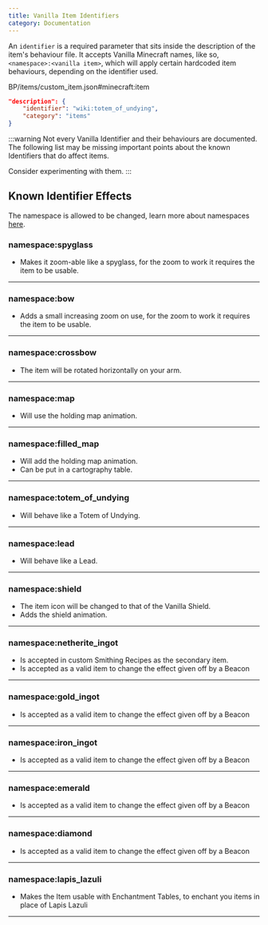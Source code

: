 ```yaml
---
title: Vanilla Item Identifiers
category: Documentation
---
```


An `identifier` is a required parameter that sits inside the description of the item's behaviour file.
It accepts Vanilla Minecraft names, like so, `<namespace>:<vanilla item>`, which will apply certain hardcoded item behaviours, depending on the identifier used.

<CodeHeader>BP/items/custom_item.json#minecraft:item</CodeHeader>

```json
"description": {
    "identifier": "wiki:totem_of_undying",
    "category": "items"
}
```

:::warning
Not every Vanilla Identifier and their behaviours are documented. The following list may be missing important points about the known Identifiers that do affect items.

Consider experimenting with them.
:::

## Known Identifier Effects

The namespace is allowed to be changed, learn more about namespaces [here](/concepts/namespaces).

### namespace:spyglass

-   Makes it zoom-able like a spyglass, for the zoom to work it requires the item to be usable.

---

### namespace:bow

-   Adds a small increasing zoom on use, for the zoom to work it requires the item to be usable.

---

### namespace:crossbow

-   The item will be rotated horizontally on your arm.

---

### namespace:map

-   Will use the holding map animation.

---

### namespace:filled_map

-   Will add the holding map animation.
-   Can be put in a cartography table.

---

### namespace:totem_of_undying

-   Will behave like a Totem of Undying.

---

### namespace:lead

-   Will behave like a Lead.

---

### namespace:shield

-   The item icon will be changed to that of the Vanilla Shield.
-   Adds the shield animation.

---

### namespace:netherite_ingot

-   Is accepted in custom Smithing Recipes as the secondary item.
-   Is accepted as a valid item to change the effect given off by a Beacon

---

### namespace:gold_ingot

-   Is accepted as a valid item to change the effect given off by a Beacon

---

### namespace:iron_ingot

-   Is accepted as a valid item to change the effect given off by a Beacon

---

### namespace:emerald

-   Is accepted as a valid item to change the effect given off by a Beacon

---

### namespace:diamond

-   Is accepted as a valid item to change the effect given off by a Beacon

---

### namespace:lapis_lazuli

-   Makes the Item usable with Enchantment Tables, to enchant you items in place of Lapis Lazuli

---
